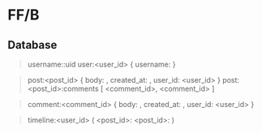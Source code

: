 FF/B
====

Database
--------

> username:<username>:uid
> user:<user_id> { username: <username> }

> post:<post_id> { body: <body>, created_at: <timestamp>, user_id: <user_id> }
> post:<post_id>:comments [ <comment_id>, <comment_id> ]

> comment:<comment_id> { body: <body>, created_at: <timestamp>, user_id: <user_id> }

> timeline:<user_id> ( <post_id>:<timestamp> <post_id>:<timestamp> )
